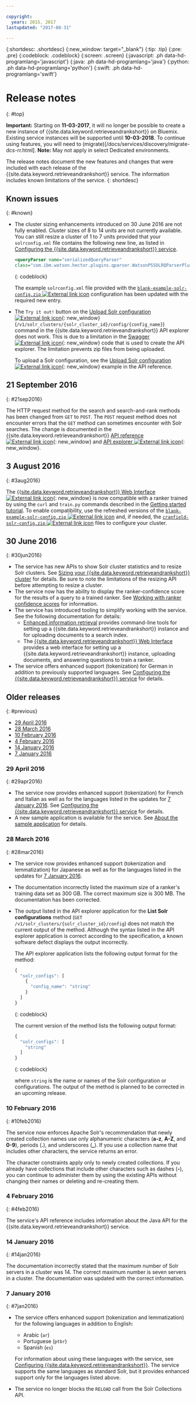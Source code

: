 ```yaml
---

copyright:
  years: 2015, 2017
lastupdated: "2017-08-31"

---
```


{:shortdesc: .shortdesc}
{:new_window: target="_blank"}
{:tip: .tip}
{:pre: .pre}
{:codeblock: .codeblock}
{:screen: .screen}
{:javascript: .ph data-hd-programlang='javascript'}
{:java: .ph data-hd-programlang='java'}
{:python: .ph data-hd-programlang='python'}
{:swift: .ph data-hd-programlang='swift'}

# Release notes
{: #top}

**Important:** Starting on **11-03-2017**, it will no longer be possible to create a new instance of {{site.data.keyword.retrieveandrankshort}} on Bluemix. Existing service instances will be supported until **10-03-2018**. To continue using features, you will need to (migrate)[/docs/services/discovery/migrate-dcs-rr.html].  **Note:** May not apply in select Dedicated environments.

The release notes document the new features and changes that were included with each release of the {{site.data.keyword.retrieveandrankshort}} service. The information includes known limitations of the service.
{: shortdesc}

## Known issues
{: #known}

-   The cluster sizing enhancements introduced on 30 June 2016 are not fully enabled. Cluster sizes of 8 to 14 units are not currently available. You can still resize a cluster of 1 to 7 units provided that your `solrconfig.xml` file contains the following new line, as listed in [Configuring the {{site.data.keyword.retrieveandrankshort}} service](/docs/services/retrieve-and-rank/configure.html).

    ```xml
    <queryParser name="serializedQueryParser"
    class="com.ibm.watson.hector.plugins.qparser.WatsonPSSOLRQParserPlugin"/>
    ```
    {: codeblock}

    The example `solrconfig.xml` file provided with the <a target="_blank" href="https://watson-developer-cloud.github.io/doc-tutorial-downloads/retrieve-and-rank/blank-example-solr-config.zip" download="blank-example-solr-config.zip">`blank-example-solr-config.zip` <img src="../../icons/launch-glyph.svg" alt="External link icon" title="External link icon" class="style-scope doc-content"></a> configuration has been updated with the required new entry.

<!--

    The cluster sizing enhancements introduced on 30 June 2016 require a new entry in the `solrconfig.xml` file to enable cluster sizes of 8 to 14 units, although the entry can and should be applied to all clusters regardless of size. The entry is:

    ```xml
    <queryParser name="serializedQueryParser" class="com.ibm.watson.hector.plugins.qparser.WatsonPSSOLRQParserPlugin" />
    ```
    {: codeblock}

    If you have an existing configuration for which you want to enable larger cluster sizes and do not want to edit your `solrconfig.xml` file manually, you can run the following command to update the configuration:

    ```bash
    curl -X POST -u "{username}":"{password}"
    -d '{"add-queryparser":{"name":"serializedQueryParser","class":"com.ibm.watson.hector.plugins.qparser.WatsonPSSOLRQParserPlugin"}}'
    "{gateway}/v1/solr_clusters/{solr_cluster_id}/solr/{collection_name}/config" -H 'Content-type:application/json'
    ```
    {: pre}

-->

-   The `Try it out!` button on the [Upload Solr configuration ![External link icon](../../icons/launch-glyph.svg "External link icon")](https://watson-api-explorer.mybluemix.net/apis/retrieve-and-rank-v1#!/solr_clusters/uploadConfig){: new_window} (`/v1/solr_clusters/{solr_cluster_id}/config/{config_name}`) command in the {{site.data.keyword.retrieveandrankshort}} API explorer does not work. This is due to a limitation in the [Swagger ![External link icon](../../icons/launch-glyph.svg "External link icon")](http://swagger.io/){: new_window} code that is used to create the API explorer. The limitation prevents zip files from being uploaded.

    To upload a Solr configuration, see the [Upload Solr configuration ![External link icon](../../icons/launch-glyph.svg "External link icon")](https://www.ibm.com/watson/developercloud/retrieve-and-rank/api/v1/#upload_config){: new_window} example in the API reference.

## 21 September 2016
{: #21sep2016}

The HTTP request method for the search and search-and-rank methods has been changed from `GET` to `POST`. The `POST` request method does not encounter errors that the `GET` method can sometimes encounter with Solr searches. The change is documented in the {{site.data.keyword.retrieveandrankshort}} [API reference ![External link icon](../../icons/launch-glyph.svg "External link icon")](http://www.ibm.com/watson/developercloud/retrieve-and-rank/api/v1/){: new_window} and [API explorer ![External link icon](../../icons/launch-glyph.svg "External link icon")](https://watson-api-explorer.mybluemix.net/apis/retrieve-and-rank-v1){: new_window}.

## 3 August 2016
{: #3aug2016}

The [{{site.data.keyword.retrieveandrankshort}} Web Interface ![External link icon](../../icons/launch-glyph.svg "External link icon")](/docs/services/retrieve-and-rank/ranker-tooling.html){: new_window} is now compatible with a ranker trained by using the `curl` and `train.py` commands described in the [Getting started tutorial](/docs/services/retrieve-and-rank/getting-started.html). To enable compatibility, use the refreshed versions of the <a target="_blank" href="https://watson-developer-cloud.github.io/doc-tutorial-downloads/retrieve-and-rank/blank-example-solr-config.zip" download="blank-example-solr-config.zip">`blank-example-solr-config.zip` <img src="../../icons/launch-glyph.svg" alt="External link icon" title="External link icon" class="style-scope doc-content"></a> and, if needed, the <a target="_blank" href="https://watson-developer-cloud.github.io/doc-tutorial-downloads/retrieve-and-rank/cranfield-solr-config.zip" download="cranfield-solr-config.zip">`cranfield-solr-config.zip` <img src="../../icons/launch-glyph.svg" alt="External link icon" title="External link icon" class="style-scope doc-content"></a> files to configure your cluster.

## 30 June 2016
{: #30jun2016}

-   The service has new APIs to show Solr cluster statistics and to resize Solr clusters. See [Sizing your {{site.data.keyword.retrieveandrankshort}} cluster](/docs/services/retrieve-and-rank/using-solr.html#sizingCluster) for details. Be sure to note the limitations of the resizing API before attempting to resize a cluster.
-   The service now has the ability to display the ranker-confidence score for the results of a query to a trained ranker. See [Working with ranker confidence scores](/docs/services/retrieve-and-rank/training-data.html#ranker-conf) for information.
-   The service has introduced tooling to simplify working with the service. See the following documentation for details:
    -   [Enhanced information retrieval](/docs/services/retrieve-and-rank/using-enhanced-retrieval.html) provides command-line tools for setting up a {{site.data.keyword.retrieveandrankshort}} instance and for uploading documents to a search index.
    -   The [{{site.data.keyword.retrieveandrankshort}} Web Interface](/docs/services/retrieve-and-rank/ranker-tooling.html) provides a web interface for setting up a {{site.data.keyword.retrieveandrankshort}} instance, uploading documents, and answering questions to train a ranker.
-   The service offers enhanced support (tokenization) for German in addition to previously supported languages. See [Configuring the {{site.data.keyword.retrieveandrankshort}} service](/docs/services/retrieve-and-rank/configure.html#nls) for details.

## Older releases
{: #previous}

-   [29 April 2016](#29apr2016)
-   [28 March 2016](#28mar2016)
-   [10 February 2016](#10feb2016)
-   [4 February 2016](#4feb2016)
-   [14 January 2016](#14jan2016)
-   [7 January 2016](#7jan2016)

### 29 April 2016
{: #29apr2016}

-   The service now provides enhanced support (tokenization) for French and Italian as well as for the languages listed in the updates for [7 January 2016](#7jan2016). See [Configuring the {{site.data.keyword.retrieveandrankshort}} service](/docs/services/retrieve-and-rank/configure.html#nls) for details.
-   A new sample application is available for the service. See [About the sample application](/docs/services/retrieve-and-rank/index.html#sample_app) for details.

### 28 March 2016
{: #28mar2016}

-   The service now provides enhanced support (tokenization and lemmatization) for Japanese as well as for the languages listed in the updates for [7 January 2016](#7jan2016).
-   The documentation incorrectly listed the maximum size of a ranker's training data set as 300 GB. The correct maximum size is 300 MB. The documentation has been corrected.
-   The output listed in the API explorer application for the **List Solr configurations** method (`GET /v1/solr_clusters/{solr_cluster_id}/config`) does not match the current output of the method. Although the syntax listed in the API explorer application is correct according to the specification, a known software defect displays the output incorrectly.

    The API explorer application lists the following output format for the method:

    ```javascript
    {
      "solr_configs": [
        {
          "config_name": "string"
        }
      ]
    }
    ```
    {: codeblock}

    The current version of the method lists the following output format:

    ```javascript
    {
      "solr_configs": [
        "string"
      ]
    }
    ```
    {: codeblock}

    where `string` is the name or names of the Solr configuration or configurations. The output of the method is planned to be corrected in an upcoming release.

### 10 February 2016
{: #10feb2016}

The service now enforces Apache Solr's recommendation that newly created collection names use only alphanumeric characters (**a-z**, **A-Z**, and **0-9**), periods (**.**), and underscores (**_**). If you use a collection name that includes other characters, the service returns an error.

The character constraints apply only to newly created collections. If you already have collections that include other characters such as dashes (**-**), you can continue to administer them by using the existing APIs without changing their names or deleting and re-creating them.

### 4 February 2016
{: #4feb2016}

The service's API reference includes information about the Java API for the {{site.data.keyword.retrieveandrankshort}} service.

### 14 January 2016
{: #14jan2016}

The documentation incorrectly stated that the maximum number of Solr servers in a cluster was 14. The correct maximum number is seven servers in a cluster. The documentation was updated with the correct information.

### 7 January 2016
{: #7jan2016}

-   The service offers enhanced support (tokenization and lemmatization) for the following languages in addition to English:

    -   Arabic (`ar`)
    -   Portuguese (`ptbr`)
    -   Spanish (`es`)

    For information about using these languages with the service, see [Configuring {{site.data.keyword.retrieveandrankshort}}](/docs/services/retrieve-and-rank/configure.html#nls). The service supports the same languages as standard Solr, but it provides enhanced support only for the languages listed above.
-   The service no longer blocks the `RELOAD` call from the Solr Collections API.
